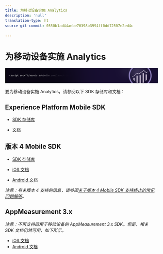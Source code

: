 ```yaml
---
title: 为移动设备实施 Analytics
description: 'null'
translation-type: ht
source-git-commit: 0550b1ad44aebe70398b3994ff0dd72507e2ed4c

---
```



# 为移动设备实施 Analytics

![横幅](../../assets/doc_banner_implement.png)

要为移动设备实施 Analytics，请参阅以下 SDK 存储库和文档：

## Experience Platform Mobile SDK

* [SDK 存储库](https://github.com/Adobe-Marketing-Cloud/aep-sdks-documentation/blob/master/resources/frequently-asked-questions/current-sdk-versions.md)

* [文档](https://aep-sdks.gitbook.io/docs/)

## 版本 4 Mobile SDK

* [SDK 存储库](https://github.com/Adobe-Marketing-Cloud/mobile-services/tree/master/sdks)

* [iOS 文档](https://docs.adobe.com/content/help/zh-Hans/mobile-services/ios/overview.html)
* [Android 文档](https://docs.adobe.com/content/help/zh-Hans/mobile-services/android/overview.html)

*注意：有关版本 4 支持的信息，请参阅[关于版本 4 Mobile SDK 支持终止的常见问题解答](https://aep-sdks.gitbook.io/docs/version-4-sdk-end-of-support-faq)。*

## AppMeasurement 3.x

*注意：不再支持适用于移动设备的 AppMeasurement 3.x SDK。但是，相关 SDK 文档仍然可用，如下所示。*

* [iOS 文档](../../assets/adobe_mobile_ios_3x.pdf)
* [Android 文档](../../assets/android_3x.pdf)
